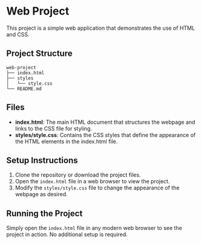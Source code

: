 # Web Project

This project is a simple web application that demonstrates the use of HTML and CSS.

## Project Structure

```
web-project
├── index.html
├── styles
│   └── style.css
└── README.md
```

## Files

- **index.html**: The main HTML document that structures the webpage and links to the CSS file for styling.
- **styles/style.css**: Contains the CSS styles that define the appearance of the HTML elements in the index.html file.

## Setup Instructions

1. Clone the repository or download the project files.
2. Open the `index.html` file in a web browser to view the project.
3. Modify the `styles/style.css` file to change the appearance of the webpage as desired.

## Running the Project

Simply open the `index.html` file in any modern web browser to see the project in action. No additional setup is required.